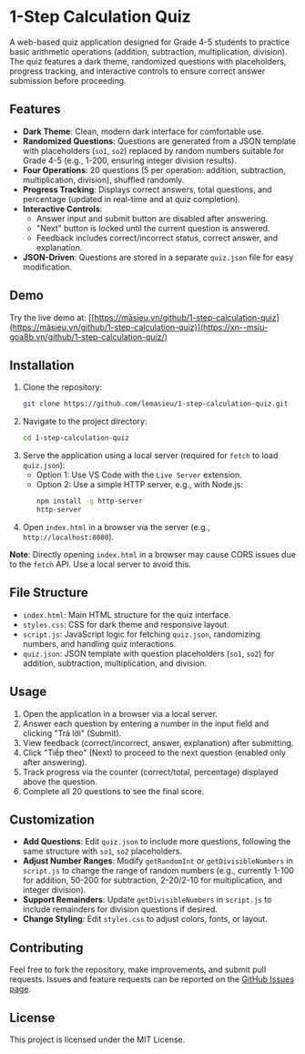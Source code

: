 # 1-Step Calculation Quiz

A web-based quiz application designed for Grade 4-5 students to practice basic arithmetic operations (addition, subtraction, multiplication, division). The quiz features a dark theme, randomized questions with placeholders, progress tracking, and interactive controls to ensure correct answer submission before proceeding.

## Features
- **Dark Theme**: Clean, modern dark interface for comfortable use.
- **Randomized Questions**: Questions are generated from a JSON template with placeholders (`so1`, `so2`) replaced by random numbers suitable for Grade 4-5 (e.g., 1-200, ensuring integer division results).
- **Four Operations**: 20 questions (5 per operation: addition, subtraction, multiplication, division), shuffled randomly.
- **Progress Tracking**: Displays correct answers, total questions, and percentage (updated in real-time and at quiz completion).
- **Interactive Controls**: 
  - Answer input and submit button are disabled after answering.
  - "Next" button is locked until the current question is answered.
  - Feedback includes correct/incorrect status, correct answer, and explanation.
- **JSON-Driven**: Questions are stored in a separate `quiz.json` file for easy modification.

## Demo
Try the live demo at: [[https://mãsieu.vn/github/1-step-calculation-quiz](https://mãsieu.vn/github/1-step-calculation-quiz)](https://xn--msiu-goa8b.vn/github/1-step-calculation-quiz/)

## Installation
1. Clone the repository:
   ```bash
   git clone https://github.com/lemasieu/1-step-calculation-quiz.git
   ```
2. Navigate to the project directory:
   ```bash
   cd 1-step-calculation-quiz
   ```
3. Serve the application using a local server (required for `fetch` to load `quiz.json`):
   - Option 1: Use VS Code with the `Live Server` extension.
   - Option 2: Use a simple HTTP server, e.g., with Node.js:
     ```bash
     npm install -g http-server
     http-server
     ```
4. Open `index.html` in a browser via the server (e.g., `http://localhost:8080`).

**Note**: Directly opening `index.html` in a browser may cause CORS issues due to the `fetch` API. Use a local server to avoid this.

## File Structure
- `index.html`: Main HTML structure for the quiz interface.
- `styles.css`: CSS for dark theme and responsive layout.
- `script.js`: JavaScript logic for fetching `quiz.json`, randomizing numbers, and handling quiz interactions.
- `quiz.json`: JSON template with question placeholders (`so1`, `so2`) for addition, subtraction, multiplication, and division.

## Usage
1. Open the application in a browser via a local server.
2. Answer each question by entering a number in the input field and clicking "Trả lời" (Submit).
3. View feedback (correct/incorrect, answer, explanation) after submitting.
4. Click "Tiếp theo" (Next) to proceed to the next question (enabled only after answering).
5. Track progress via the counter (correct/total, percentage) displayed above the question.
6. Complete all 20 questions to see the final score.

## Customization
- **Add Questions**: Edit `quiz.json` to include more questions, following the same structure with `so1`, `so2` placeholders.
- **Adjust Number Ranges**: Modify `getRandomInt` or `getDivisibleNumbers` in `script.js` to change the range of random numbers (e.g., currently 1-100 for addition, 50-200 for subtraction, 2-20/2-10 for multiplication, and integer division).
- **Support Remainders**: Update `getDivisibleNumbers` in `script.js` to include remainders for division questions if desired.
- **Change Styling**: Edit `styles.css` to adjust colors, fonts, or layout.

## Contributing
Feel free to fork the repository, make improvements, and submit pull requests. Issues and feature requests can be reported on the [GitHub Issues page](https://github.com/lemasieu/1-step-calculation-quiz/issues).

## License
This project is licensed under the MIT License.
